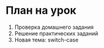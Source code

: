 # План на урок
1. Проверка домашнего задания
2. Решение практических заданий 
3. Новая тема: switch-case

